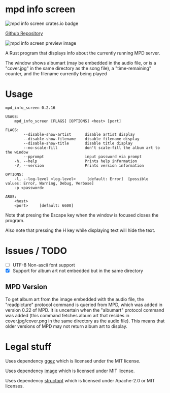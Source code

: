 # mpd info screen

![mpd info screen crates.io badge](https://img.shields.io/crates/v/mpd_info_screen)

[Github Repository](https://github.com/Stephen-Seo/mpd_info_screen)

![mpd info screen preview image](https://git.seodisparate.com/stephenseo/mpd_info_screen/raw/branch/images/images/mpd_info_screen_preview_image.jpg)

A Rust program that displays info about the currently running MPD server.

The window shows albumart (may be embedded in the audio file, or is a "cover.jpg" in the same directory as the song file), a "time-remaining"
counter, and the filename currently being played

# Usage

    mpd_info_screen 0.2.16
    
    USAGE:
        mpd_info_screen [FLAGS] [OPTIONS] <host> [port]
    
    FLAGS:
            --disable-show-artist      disable artist display
            --disable-show-filename    disable filename display
            --disable-show-title       disable title display
            --no-scale-fill            don't scale-fill the album art to the window
            --pprompt                  input password via prompt
        -h, --help                     Prints help information
        -V, --version                  Prints version information
    
    OPTIONS:
        -l, --log-level <log-level>     [default: Error]  [possible values: Error, Warning, Debug, Verbose]
        -p <password>
    
    ARGS:
        <host>
        <port>     [default: 6600]


Note that presing the Escape key when the window is focused closes the program.

Also note that pressing the H key while displaying text will hide the text.

# Issues / TODO

- [ ] UTF-8 Non-ascii font support  
- [x] Support for album art not embedded but in the same directory

## MPD Version

To get album art from the image embedded with the audio file, the "readpicture"
protocol command is queried from MPD, which was added in version 0.22 of MPD.
It is uncertain when the "albumart" protocol command was added (this command
fetches album art that resides in cover.jpg/cover.png in the same directory as
the audio file). This means that older versions of MPD may not return album art
to display.

# Legal stuff

Uses dependency [ggez](https://github.com/ggez/ggez) which is licensed under the
MIT license.

Uses dependency [image](https://crates.io/crates/image) which is licensed under
MIT license.

Uses dependency [structopt](https://crates.io/crates/structopt) which is
licensed under Apache-2.0 or MIT licenses.
